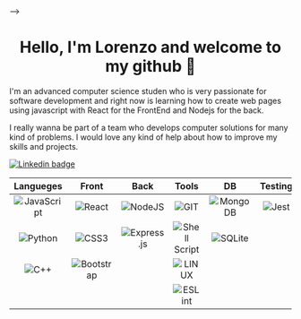 
<!--
**lpolverino/lpolverino** is a ✨ _special_ ✨ repository because its `README.md` (this file) appears on your GitHub profile.

Here are some ideas to get you started:

- 🔭 I’m currently working on ...
- 🌱 I’m currently learning ...
- 👯 I’m looking to collaborate on ...
- 🤔 I’m looking for help with ...
- 💬 Ask me about ...
- 📫 How to reach me: ...
- 😄 Pronouns: ...
- ⚡ Fun fact: ...
# 💫 About Me:
I am an advanced computer science studen who is very passionate for software development and right now is learning how to create web pages using javascript with React for the FrontEnd and Nodejs for the back. I really wanna be part of a team who develops computer solutions for many kind of problems. I would love any kind of help about how to improve my skills and projects.


# 💻 Tech Stack:
![C++](https://img.shields.io/badge/c++-%2300599C.svg?style=for-the-badge&logo=c%2B%2B&logoColor=white)
![CSS3](https://img.shields.io/badge/css3-%231572B6.svg?style=for-the-badge&logo=css3&logoColor=white)
![JavaScript](https://img.shields.io/badge/javascript-%23323330.svg?style=for-the-badge&logo=javascript&logoColor=%23F7DF1E)
![Python](https://img.shields.io/badge/python-3670A0?style=for-the-badge&logo=python&logoColor=ffdd54)
![Shell Script](https://img.shields.io/badge/shell_script-%23121011.svg?style=for-the-badge&logo=gnu-bash&logoColor=white)
![Bootstrap](https://img.shields.io/badge/bootstrap-%23563D7C.svg?style=for-the-badge&logo=bootstrap&logoColor=white)
![Django](https://img.shields.io/badge/django-%23092E20.svg?style=for-the-badge&logo=django&logoColor=white)
![Express.js](https://img.shields.io/badge/express.js-%23404d59.svg?style=for-the-badge&logo=express&logoColor=%2361DAFB)
![NPM](https://img.shields.io/badge/NPM-%23000000.svg?style=for-the-badge&logo=npm&logoColor=white)
![NodeJS](https://img.shields.io/badge/node.js-6DA55F?style=for-the-badge&logo=node.js&logoColor=white) 
![GitHub](https://img.shields.io/badge/GitHub-%23121011.svg?style=for-the-badge&logo=github&logoColor=white)
![React](https://img.shields.io/badge/react-%2320232a.svg?style=for-the-badge&logo=react&logoColor=%2361DAFB)
![MongoDB](https://img.shields.io/badge/MongoDB-%234ea94b.svg?style=for-the-badge&logo=mongodb&logoColor=white)
![MySQL](https://img.shields.io/badge/mysql-%2300f.svg?style=for-the-badge&logo=mysql&logoColor=white)
![SQLite](https://img.shields.io/badge/sqlite-%2307405e.svg?style=for-the-badge&logo=sqlite&logoColor=white)
![Canva](https://img.shields.io/badge/Canva-%2300C4CC.svg?style=for-the-badge&logo=Canva&logoColor=white)
![GIT](https://img.shields.io/badge/Git-fc6d26?style=for-the-badge&logo=git&logoColor=white)
![LINUX](https://img.shields.io/badge/Linux-FCC624?style=for-the-badge&logo=linux&logoColor=black)
![ESLint](https://img.shields.io/badge/ESLint-4B3263?style=for-the-badge&logo=eslint&logoColor=white)
![Trello](https://img.shields.io/badge/Trello-%23026AA7.svg?style=for-the-badge&logo=Trello&logoColor=white)
# 📊 GitHub Stats:
![](https://github-readme-stats.vercel.app/api?username=lpolverino&theme=nightowl&hide_border=false&include_all_commits=false&count_private=false)<br/>
![](https://github-readme-streak-stats.herokuapp.com/?user=lpolverino&theme=nightowl&hide_border=false)<br/>
![](https://github-readme-stats.vercel.app/api/top-langs/?username=lpolverino&theme=nightowl&hide_border=false&include_all_commits=false&count_private=false&layout=compact)

---
[![](https://visitcount.itsvg.in/api?id=lpolverino&icon=0&color=0)](https://visitcount.itsvg.in)

<!-- Proudly created with GPRM ( https://gprm.itsvg.in ) -->
-->

<h1 align="center"> Hello, I'm Lorenzo and welcome to my github 👋</h1>
<p>I'm an advanced computer science studen who is very passionate for software development and right now is learning how to create web pages using javascript with React for the FrontEnd and Nodejs for the back.</p>
<p> I really wanna be part of a team who develops computer solutions for many kind of problems. I would love any kind of help about how to improve my skills and projects.</p>
<section>
  <a href="https://www.linkedin.com/in/lorenzo-polverino-845609219/">
    <img src="https://img.shields.io/badge/LinkedIn-blue?style=for-the-badge&logo=linkedin&logoColor=white" alt="Linkedin badge"/>
  </a>
</section>

| Langueges     | Front         | Back  |  Tools  | DB |  Testing |
|:-------------:|:-------------:|:-----:|:-------:|:-----:|:----:|
| ![JavaScript](https://img.shields.io/badge/javascript-%23323330.svg?style=for-the-badge&logo=javascript&logoColor=%23F7DF1E) | ![React](https://img.shields.io/badge/react-%2320232a.svg?style=for-the-badge&logo=react&logoColor=%2361DAFB) |![NodeJS](https://img.shields.io/badge/node.js-6DA55F?style=for-the-badge&logo=node.js&logoColor=white) |![GIT](https://img.shields.io/badge/Git-fc6d26?style=for-the-badge&logo=git&logoColor=white) | ![MongoDB](https://img.shields.io/badge/MongoDB-%234ea94b.svg?style=for-the-badge&logo=mongodb&logoColor=white)     |  ![Jest](https://img.shields.io/badge/Jest-323330?style=for-the-badge&logo=Jest&logoColor=white) |
| ![Python](https://img.shields.io/badge/python-3670A0?style=for-the-badge&logo=python&logoColor=ffdd54)| ![CSS3](https://img.shields.io/badge/css3-%231572B6.svg?style=for-the-badge&logo=css3&logoColor=white)|  ![Express.js](https://img.shields.io/badge/express.js-%23404d59.svg?style=for-the-badge&logo=express&logoColor=%2361DAFB) | ![Shell Script](https://img.shields.io/badge/shell_script-%23121011.svg?style=for-the-badge&logo=gnu-bash&logoColor=white)       | ![SQLite](https://img.shields.io/badge/sqlite-%2307405e.svg?style=for-the-badge&logo=sqlite&logoColor=white)     |
| ![C++](https://img.shields.io/badge/c++-%2300599C.svg?style=for-the-badge&logo=c%2B%2B&logoColor=white) |![Bootstrap](https://img.shields.io/badge/bootstrap-%23563D7C.svg?style=for-the-badge&logo=bootstrap&logoColor=white)   |   | ![LINUX](https://img.shields.io/badge/Linux-FCC624?style=for-the-badge&logo=linux&logoColor=black)       |      |
|    |    |    | ![ESLint](https://img.shields.io/badge/ESLint-4B3263?style=for-the-badge&logo=eslint&logoColor=white)   |    |

